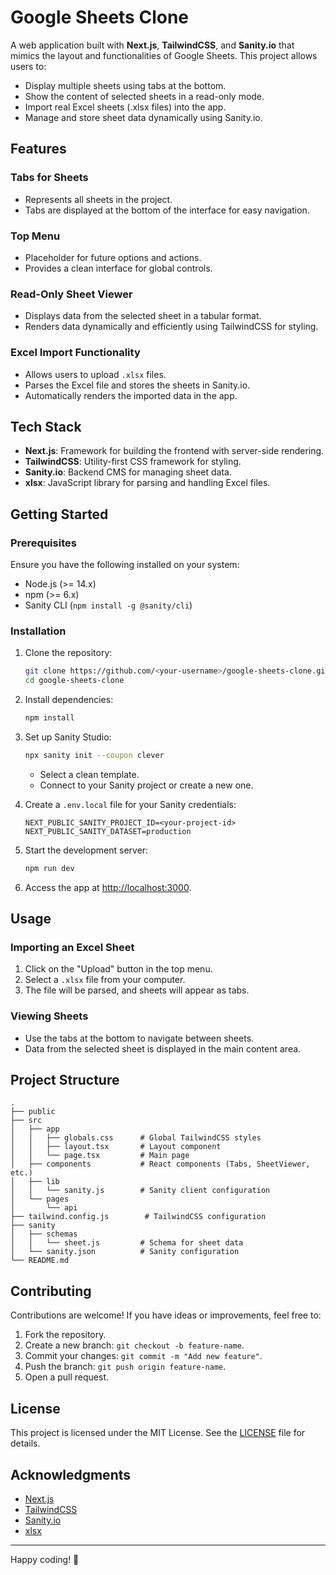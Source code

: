 # Google Sheets Clone

A web application built with **Next.js**, **TailwindCSS**, and **Sanity.io** that mimics the layout and functionalities of Google Sheets. This project allows users to:

- Display multiple sheets using tabs at the bottom.
- Show the content of selected sheets in a read-only mode.
- Import real Excel sheets (.xlsx files) into the app.
- Manage and store sheet data dynamically using Sanity.io.

## Features

### Tabs for Sheets
- Represents all sheets in the project.
- Tabs are displayed at the bottom of the interface for easy navigation.

### Top Menu
- Placeholder for future options and actions.
- Provides a clean interface for global controls.

### Read-Only Sheet Viewer
- Displays data from the selected sheet in a tabular format.
- Renders data dynamically and efficiently using TailwindCSS for styling.

### Excel Import Functionality
- Allows users to upload `.xlsx` files.
- Parses the Excel file and stores the sheets in Sanity.io.
- Automatically renders the imported data in the app.

## Tech Stack

- **Next.js**: Framework for building the frontend with server-side rendering.
- **TailwindCSS**: Utility-first CSS framework for styling.
- **Sanity.io**: Backend CMS for managing sheet data.
- **xlsx**: JavaScript library for parsing and handling Excel files.

## Getting Started

### Prerequisites
Ensure you have the following installed on your system:
- Node.js (>= 14.x)
- npm (>= 6.x)
- Sanity CLI (`npm install -g @sanity/cli`)

### Installation

1. Clone the repository:
   ```bash
   git clone https://github.com/<your-username>/google-sheets-clone.git
   cd google-sheets-clone
   ```

2. Install dependencies:
   ```bash
   npm install
   ```

3. Set up Sanity Studio:
   ```bash
   npx sanity init --coupon clever
   ```
   - Select a clean template.
   - Connect to your Sanity project or create a new one.

4. Create a `.env.local` file for your Sanity credentials:
   ```env
   NEXT_PUBLIC_SANITY_PROJECT_ID=<your-project-id>
   NEXT_PUBLIC_SANITY_DATASET=production
   ```

5. Start the development server:
   ```bash
   npm run dev
   ```

6. Access the app at [http://localhost:3000](http://localhost:3000).

## Usage

### Importing an Excel Sheet
1. Click on the "Upload" button in the top menu.
2. Select a `.xlsx` file from your computer.
3. The file will be parsed, and sheets will appear as tabs.

### Viewing Sheets
- Use the tabs at the bottom to navigate between sheets.
- Data from the selected sheet is displayed in the main content area.

## Project Structure

```
.
├── public
├── src
│   ├── app
│   │   ├── globals.css      # Global TailwindCSS styles
│   │   ├── layout.tsx       # Layout component
│   │   └── page.tsx         # Main page
│   ├── components           # React components (Tabs, SheetViewer, etc.)
│   ├── lib
│   │   └── sanity.js        # Sanity client configuration
│   └── pages
│       └── api
├── tailwind.config.js        # TailwindCSS configuration
├── sanity
│   ├── schemas
│   │   └── sheet.js         # Schema for sheet data
│   └── sanity.json          # Sanity configuration
└── README.md
```

## Contributing

Contributions are welcome! If you have ideas or improvements, feel free to:

1. Fork the repository.
2. Create a new branch: `git checkout -b feature-name`.
3. Commit your changes: `git commit -m "Add new feature"`.
4. Push the branch: `git push origin feature-name`.
5. Open a pull request.

## License

This project is licensed under the MIT License. See the [LICENSE](LICENSE) file for details.

## Acknowledgments

- [Next.js](https://nextjs.org/)
- [TailwindCSS](https://tailwindcss.com/)
- [Sanity.io](https://www.sanity.io/)
- [xlsx](https://github.com/SheetJS/sheetjs)

---

Happy coding! 🚀

